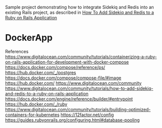 Sample project demonstrating how to integrate Sidekiq and Redis into an existing Rails project, as described in [How To Add Sidekiq and Redis to a Ruby on Rails Application](https://www.digitalocean.com/community/tutorials/how-to-add-sidekiq-and-redis-to-a-ruby-on-rails-application)
# DockerApp
References 
https://www.digitalocean.com/community/tutorials/containerizing-a-ruby-on-rails-application-for-development-with-docker-compose
https://docs.docker.com/compose/reference/ps/
https://hub.docker.com/_/postgres
https://docs.docker.com/compose/compose-file/#image
https://hub.docker.com/
https://www.digitalocean.com/community
https://www.digitalocean.com/community/tutorials/how-to-add-sidekiq-and-redis-to-a-ruby-on-rails-application
https://docs.docker.com/engine/reference/builder/#entrypoint
https://hub.docker.com/_/ruby
https://www.digitalocean.com/community/tutorials/building-optimized-containers-for-kubernetes
https://12factor.net/config
https://guides.rubyonrails.org/configuring.html#database-pooling
